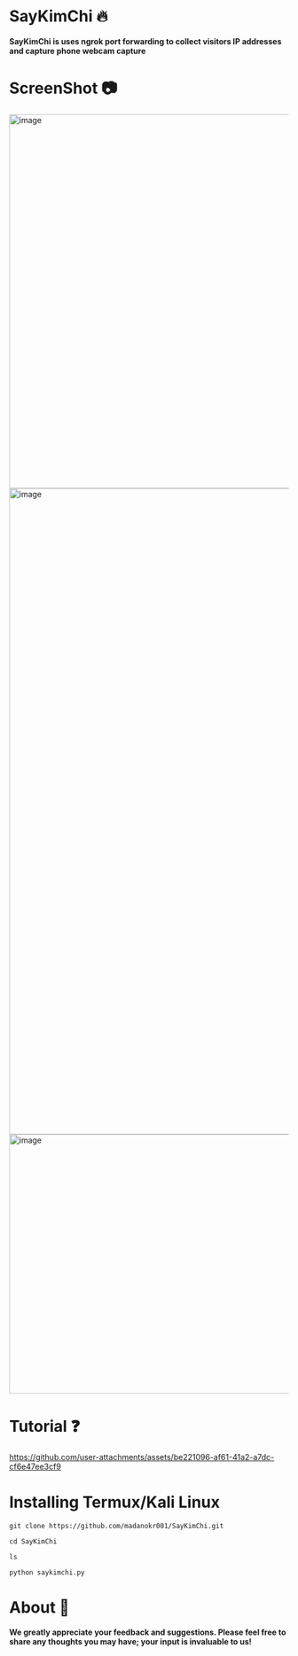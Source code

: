 # SayKimChi 🔥
**SayKimChi is uses ngrok port forwarding to collect visitors IP addresses and capture phone webcam capture**
# ScreenShot 📷
<img width="1371" height="675" alt="image" src="https://github.com/user-attachments/assets/58fb49d1-7109-4519-83a8-fe38f19bb80b" />
<img width="1355" height="1166" alt="image" src="https://github.com/user-attachments/assets/7050607e-9062-4791-9f26-c706174351a0" />
<img width="977" height="468" alt="image" src="https://github.com/user-attachments/assets/9f31b164-1ea1-4ed2-9372-233e6efff35a" />


# Tutorial ❓
https://github.com/user-attachments/assets/be221096-af61-41a2-a7dc-cf6e47ee3cf9

# Installing Termux/Kali Linux 
```
git clone https://github.com/madanokr001/SayKimChi.git
```
```
cd SayKimChi
```
```
ls
```
```
python saykimchi.py
```
# About 🤑
**We greatly appreciate your feedback and suggestions. Please feel free to share any thoughts you may have; your input is invaluable to us!**



